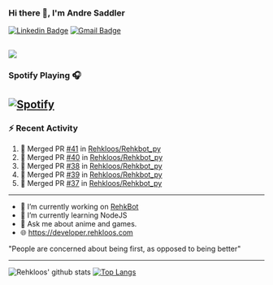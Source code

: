 ### Hi there 👋, I'm Andre Saddler
[![Linkedin Badge](https://img.shields.io/badge/-andrexsaddler-blue?style=flat-square&logo=Linkedin&logoColor=white&link=https://www.linkedin.com/in/andrexsaddler/)](https://www.linkedin.com/in/andrexsaddler/)
[![Gmail Badge](https://img.shields.io/badge/-contact@rehkloos.com-c14438?style=flat-square&logo=Gmail&logoColor=white&link=mailto:contact@rehkloos.com)](mailto:contact@rehkloos.com)

![](https://komarev.com/ghpvc/?username=Rehkloos&color=dc143c)
---
### Spotify Playing 🎧

[![Spotify](https://novatorem.rehkloos.vercel.app/api/spotify)](https://open.spotify.com/user/Rehkloos)
---

### :zap: Recent Activity

<!--START_SECTION:activity-->
1. 🎉 Merged PR [#41](https://github.com/Rehkloos/Rehkbot_py/pull/41) in [Rehkloos/Rehkbot_py](https://github.com/Rehkloos/Rehkbot_py)
2. 🎉 Merged PR [#40](https://github.com/Rehkloos/Rehkbot_py/pull/40) in [Rehkloos/Rehkbot_py](https://github.com/Rehkloos/Rehkbot_py)
3. 🎉 Merged PR [#38](https://github.com/Rehkloos/Rehkbot_py/pull/38) in [Rehkloos/Rehkbot_py](https://github.com/Rehkloos/Rehkbot_py)
4. 🎉 Merged PR [#39](https://github.com/Rehkloos/Rehkbot_py/pull/39) in [Rehkloos/Rehkbot_py](https://github.com/Rehkloos/Rehkbot_py)
5. 🎉 Merged PR [#37](https://github.com/Rehkloos/Rehkbot_py/pull/37) in [Rehkloos/Rehkbot_py](https://github.com/Rehkloos/Rehkbot_py)
<!--END_SECTION:activity-->

---

- 🔭 I’m currently working on [RehkBot](https://github.com/Rehkloos/Rehkbot_py)
- 🌱 I’m currently learning NodeJS
- 💬 Ask me about anime and games.
- 🌐 https://developer.rehkloos.com

"People are concerned about being first, as opposed to being better"

---
![Rehkloos' github stats](https://github-readme-stats.vercel.app/api?username=Rehkloos&count_private=true)
[![Top Langs](https://github-readme-stats.vercel.app/api/top-langs/?username=Rehkloos&layout=compact)](https://github.com/anuraghazra/github-readme-stats)
